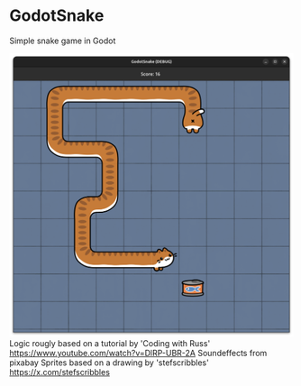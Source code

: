 # GodotSnake
Simple snake game in Godot

![GodotS Snake Preview](/preview.png)
Logic rougly based on a tutorial by 'Coding with Russ' https://www.youtube.com/watch?v=DlRP-UBR-2A
Soundeffects from pixabay
Sprites based on a drawing by 'stefscribbles' https://x.com/stefscribbles
